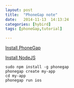 ```yaml
---
layout: post
title:  "PhoneGap note"
date:   2014-11-13	14:13:24
categories: [hybird]
tags: [phoneGap,tutorial]

---
```



[Install PhoneGap](http://phonegap.com/install/)

[Install NodeJS](http://nodejs.org) 

```
sudo npm install -g phonegap
phonegap create my-app
cd my-app
phonegap run ios
```

